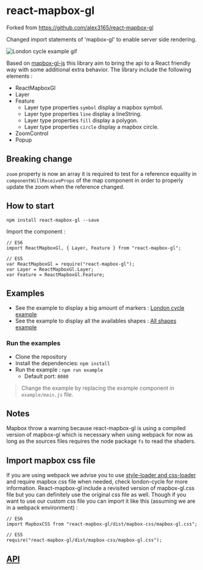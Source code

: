 # react-mapbox-gl

Forked from https://github.com/alex3165/react-mapbox-gl

Changed import statements of 'mapbox-gl' to enable server side rendering.

![London cycle example gif](london-cycle-example.gif "London cycle example gif")

Based on [mapbox-gl-js](https://www.mapbox.com/mapbox-gl-js/api/) this library aim to bring the api to a React friendly way with some additional extra behavior.
The library include the following elements :

- ReactMapboxGl
- Layer
- Feature
  - Layer type properties `symbol` display a mapbox symbol.
  - Layer type properties `line` display a lineString.
  - Layer type properties `fill` display a polygon.
  - Layer type properties `circle` display a mapbox circle.
- ZoomControl
- Popup

## Breaking change

`zoom` property is now an array it is required to test for a reference equality in `componentWillReceiveProps` of the map component in order to properly update the zoom when the reference changed.

## How to start

```
npm install react-mapbox-gl --save
```

Import the component :

```
// ES6
import ReactMapboxGl, { Layer, Feature } from "react-mapbox-gl";

// ES5
var ReactMapboxGl = require("react-mapbox-gl");
var Layer = ReactMapboxGl.Layer;
var Feature = ReactMapboxGl.Feature;
```

## Examples

- See the example to display a big amount of markers : [London cycle example](example/london-cycle.js)
- See the example to display all the availables shapes : [All shapes example](example/all-shapes.js) 

### Run the examples

- Clone the repository
- Install the dependencies: `npm install`
- Run the example : `npm run example`
  - Default port: `8080`

> Change the example by replacing the example component in `example/main.js` file.

## Notes

Mapbox throw a warning because react-mapbox-gl is using a compiled version of mapbox-gl which is necessary when using webpack for now as long as the sources files requires the node package `fs` to read the shaders.

## Import mapbox css file

If you are using webpack we advise you to use [style-loader and css-loader](https://webpack.github.io/docs/stylesheets.html) and require mapbox css file when needed, check london-cycle for more information. React-mapbox-gl include a revisited version of mapbox-gl.css file but you can definitely use the original css file as well. Though if you want to use our custom css file you can import it like this (assuming we are in a webpack environment) :

```
// ES6
import MapboxCSS from "react-mapbox-gl/dist/mapbox-css/mapbox-gl.css";

// ES5
require("react-mapbox-gl/dist/mapbox-css/mapbox-gl.css");
```

## [API](docs/API.md)
